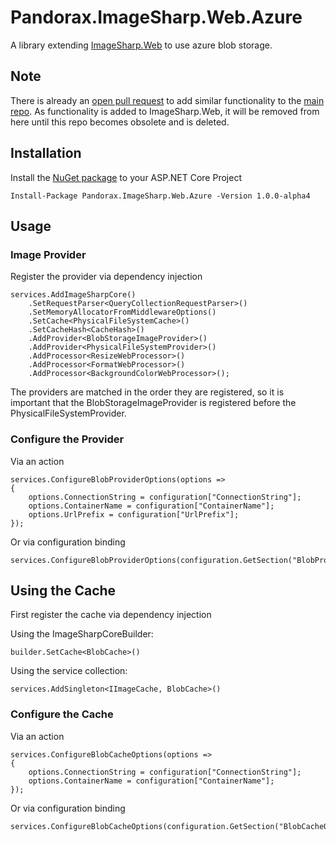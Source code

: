 # Pandorax.ImageSharp.Web.Azure

A library extending [ImageSharp.Web](https://github.com/SixLabors/ImageSharp.Web) to use azure blob storage.

## Note
There is already an [open pull request](https://github.com/SixLabors/ImageSharp.Web/pull/49) to add similar functionality to the [main repo](https://github.com/SixLabors/ImageSharp.Web). As functionality is added to ImageSharp.Web, it will be removed from here until this repo becomes obsolete and is deleted.

## Installation

Install the [NuGet package](https://www.nuget.org/packages/Pandorax.ImageSharp.Web.Azure) to your ASP.NET Core Project

```
Install-Package Pandorax.ImageSharp.Web.Azure -Version 1.0.0-alpha4
```

## Usage

### Image Provider

Register the provider via dependency injection

```
services.AddImageSharpCore()
    .SetRequestParser<QueryCollectionRequestParser>()
    .SetMemoryAllocatorFromMiddlewareOptions()
    .SetCache<PhysicalFileSystemCache>()
    .SetCacheHash<CacheHash>()
    .AddProvider<BlobStorageImageProvider>()
    .AddProvider<PhysicalFileSystemProvider>()
    .AddProcessor<ResizeWebProcessor>()
    .AddProcessor<FormatWebProcessor>()
    .AddProcessor<BackgroundColorWebProcessor>();
```

The providers are matched in the order they are registered, so it is important that the BlobStorageImageProvider is registered before the PhysicalFileSystemProvider.

### Configure the Provider

Via an action
```
services.ConfigureBlobProviderOptions(options =>
{
    options.ConnectionString = configuration["ConnectionString"];
    options.ContainerName = configuration["ContainerName"];
    options.UrlPrefix = configuration["UrlPrefix"];
});
```

Or via configuration binding
```
services.ConfigureBlobProviderOptions(configuration.GetSection("BlobProviderOptions"));
```

## Using the Cache

First register the cache via dependency injection

Using the ImageSharpCoreBuilder:
```
builder.SetCache<BlobCache>()
```

Using the service collection:
```
services.AddSingleton<IImageCache, BlobCache>()
```

### Configure the Cache

Via an action
```
services.ConfigureBlobCacheOptions(options =>
{
    options.ConnectionString = configuration["ConnectionString"];
    options.ContainerName = configuration["ContainerName"];
});
```

Or via configuration binding
```
services.ConfigureBlobCacheOptions(configuration.GetSection("BlobCacheOptions"));
```

